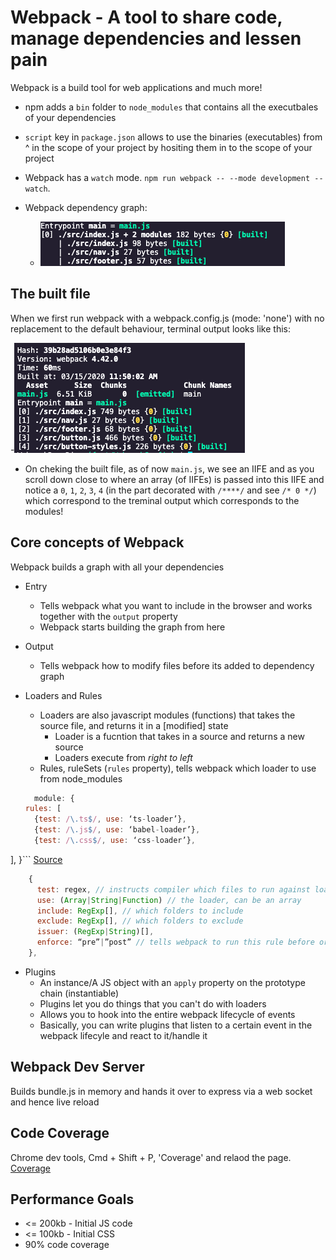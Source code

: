 # Webpack - A tool to share code, manage dependencies and lessen pain

Webpack is a build tool for web applications and much more!

- npm adds a `bin` folder to `node_modules` that contains all the executbales of your dependencies
- `script` key in `package.json` allows to use the binaries (executables) from ^ in the scope of your project by hositing them in to the scope of your project

- Webpack has a `watch` mode. `npm run webpack -- --mode development --watch`.
- Webpack dependency graph:
  - ![WebpackDependencyGraph](./img/WebpackDependencyGraph.png)

## The built file

When we first run webpack with a webpack.config.js (mode: 'none') with no replacement to the default behaviour, terminal output looks like this:

-![WebpackConfigModeNone](./img/WebpackConfigModeNone.png)

- On cheking the built file, as of now `main.js`, we see an IIFE and as you scroll down close to where an array (of IIFEs) is passed into this IIFE and notice a `0`, `1`, `2`, `3`, `4` (in the part decorated with `/****/` and see `/* 0 */`) which correspond to the treminal output which corresponds to the modules!

## Core concepts of Webpack

Webpack builds a graph with all your dependencies

- Entry
  - Tells webpack what you want to include in the browser and works together with the `output` property
  - Webpack starts building the graph from here

- Output
  - Tells webpack how to modify files before its added to dependency graph

- Loaders and Rules
  - Loaders are also javascript modules (functions) that takes the source file, and returns it in a [modified] state
    - Loader is a fucntion that takes in a source and returns a new source
    - Loaders execute from _right to left_
  - Rules, ruleSets (`rules` property), tells webpack which loader to use from node_modules

  ```javascript
    module: {
  rules: [
    {test: /\.ts$/, use: ‘ts-loader’},
    {test: /\.js$/, use: ‘babel-loader’},
    {test: /\.css$/, use: ‘css-loader’},
],
}```
[Source](https://docs.google.com/presentation/d/1hFtMCMo62DgOIc-9OwgaVwPZHwv1cgMELArHcMbXlSI/edit#slide=id.g15e96ef847_0_407)

```javascript
    {
      test: regex, // instructs compiler which files to run against loader
      use: (Array|String|Function) // the loader, can be an array
      include: RegExp[], // which folders to include
      exclude: RegExp[], // which folders to exclude
      issuer: (RegExp|String)[],
      enforce: “pre”|”post” // tells webpack to run this rule before or after other rules
    },
```

- Plugins
  - An instance/A JS object with an `apply` property on the prototype chain (instantiable)
  - Plugins let you do things that you can't do with loaders
  - Allows you to hook into the entire webpack lifecycle of events
  - Basically, you can write plugins that listen to a certain event in the webpack lifecyle and react to it/handle it

## Webpack Dev Server

Builds bundle.js in memory and hands it over to express via a web socket and hence live reload


## Code Coverage

Chrome dev tools, Cmd + Shift + P, 'Coverage' and relaod the page. [Coverage](https://developers.google.com/web/updates/2017/04/devtools-release-notes#coverage)

## Performance Goals

- <= 200kb - Initial JS code
- <= 100kb - Initial CSS
- 90% code coverage

